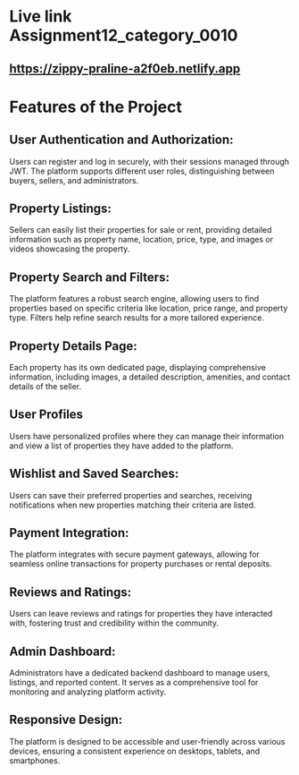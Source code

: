 
# Live link Assignment12_category_0010

## https://zippy-praline-a2f0eb.netlify.app



# Features of the Project

## User Authentication and Authorization:
   Users can register and log in securely, with their sessions managed through JWT. The platform supports different user roles, distinguishing between buyers, sellers, and administrators.

## Property Listings:
   Sellers can easily list their properties for sale or rent, providing detailed information such as property name, location, price, type, and images or videos showcasing the property.

## Property Search and Filters:
   The platform features a robust search engine, allowing users to find properties based on specific criteria like location, price range, and property type. Filters help refine search results for a more tailored experience.

## Property Details Page:
   Each property has its own dedicated page, displaying comprehensive information, including images, a detailed description, amenities, and contact details of the seller.

## User Profiles
   Users have personalized profiles where they can manage their information and view a list of properties they have added to the platform.

## Wishlist and Saved Searches:
   Users can save their preferred properties and searches, receiving notifications when new properties matching their criteria are listed.

## Payment Integration:
   The platform integrates with secure payment gateways, allowing for seamless online transactions for property purchases or rental deposits.

## Reviews and Ratings:
   Users can leave reviews and ratings for properties they have interacted with, fostering trust and credibility within the community.

## Admin Dashboard:
   Administrators have a dedicated backend dashboard to manage users, listings, and reported content. It serves as a comprehensive tool for monitoring and analyzing platform activity.

## Responsive Design:
   The platform is designed to be accessible and user-friendly across various devices, ensuring a consistent experience on desktops, tablets, and smartphones.
